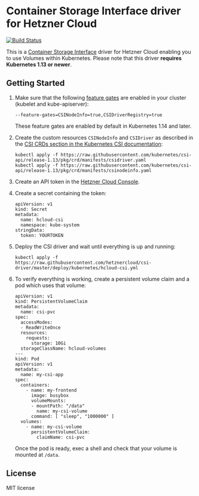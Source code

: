 # Container Storage Interface driver for Hetzner Cloud

[![Build Status](https://travis-ci.com/hetznercloud/csi-driver.svg?branch=master)](https://travis-ci.com/hetznercloud/csi-driver)

This is a [Container Storage Interface](https://github.com/container-storage-interface/spec) driver for Hetzner Cloud
enabling you to use Volumes within Kubernetes. Please note that this driver **requires Kubernetes 1.13 or newer**.

## Getting Started

1. Make sure that the following [feature gates](https://kubernetes.io/docs/reference/command-line-tools-reference/feature-gates/)
   are enabled in your cluster (kubelet and kube-apiserver):

   ```
   --feature-gates=CSINodeInfo=true,CSIDriverRegistry=true
   ```

   These feature gates are enabled by default in Kubernetes 1.14 and later.

2. Create the custom resources `CSINodeInfo` and `CSIDriver` as described in the
   [CSI CRDs section in the Kubernetes CSI documentation](https://kubernetes-csi.github.io/docs/csi-crds.html):

   ```
   kubectl apply -f https://raw.githubusercontent.com/kubernetes/csi-api/release-1.13/pkg/crd/manifests/csidriver.yaml
   kubectl apply -f https://raw.githubusercontent.com/kubernetes/csi-api/release-1.13/pkg/crd/manifests/csinodeinfo.yaml
   ```

3. Create an API token in the [Hetzner Cloud Console](https://console.hetzner.cloud/).

4. Create a secret containing the token:

   ```
   apiVersion: v1
   kind: Secret
   metadata:
     name: hcloud-csi
     namespace: kube-system
   stringData:
     token: YOURTOKEN
   ```

5. Deploy the CSI driver and wait until everything is up and running:

   ```
   kubectl apply -f https://raw.githubusercontent.com/hetznercloud/csi-driver/master/deploy/kubernetes/hcloud-csi.yml
   ```

6. To verify everything is working, create a persistent volume claim and a pod
   which uses that volume:

   ```
   apiVersion: v1
   kind: PersistentVolumeClaim
   metadata:
     name: csi-pvc
   spec:
     accessModes:
     - ReadWriteOnce
     resources:
       requests:
         storage: 10Gi
     storageClassName: hcloud-volumes
   ---
   kind: Pod
   apiVersion: v1
   metadata:
     name: my-csi-app
   spec:
     containers:
       - name: my-frontend
         image: busybox
         volumeMounts:
         - mountPath: "/data"
           name: my-csi-volume
         command: [ "sleep", "1000000" ]
     volumes:
       - name: my-csi-volume
         persistentVolumeClaim:
           claimName: csi-pvc
   ```

   Once the pod is ready, exec a shell and check that your volume is mounted at `/data`.

## License

MIT license
